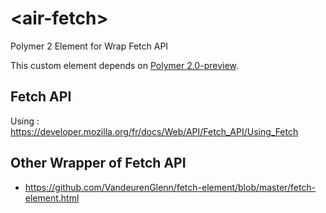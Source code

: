 # \<air-fetch\>

Polymer 2 Element for Wrap Fetch API

This custom element depends on [Polymer 2.0-preview](https://github.com/polymer/polymer/tree/2.0-preview).
 
## Fetch API
Using : https://developer.mozilla.org/fr/docs/Web/API/Fetch_API/Using_Fetch
 
## Other Wrapper of Fetch API
* https://github.com/VandeurenGlenn/fetch-element/blob/master/fetch-element.html
 